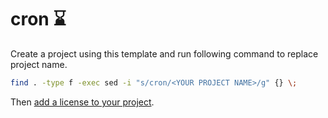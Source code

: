 # cron ⌛

Create a project using this template and run following command to replace project name.

```Bash
find . -type f -exec sed -i "s/cron/<YOUR PROJECT NAME>/g" {} \;
```

Then [add a license to your project](https://docs.github.com/en/communities/setting-up-your-project-for-healthy-contributions/adding-a-license-to-a-repository).
